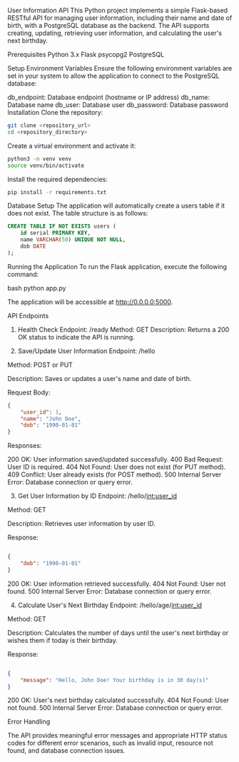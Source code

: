 User Information API
This Python project implements a simple Flask-based RESTful API for managing user information, including their name and date of birth, with a PostgreSQL database as the backend. The API supports creating, updating, retrieving user information, and calculating the user's next birthday.

Prerequisites
Python 3.x
Flask
psycopg2
PostgreSQL


Setup
Environment Variables
Ensure the following environment variables are set in your system to allow the application to connect to the PostgreSQL database:

db_endpoint: Database endpoint (hostname or IP address)
db_name: Database name
db_user: Database user
db_password: Database password
Installation
Clone the repository:

```bash
git clone <repository_url>
cd <repository_directory>
```

Create a virtual environment and activate it:

```bash
python3 -m venv venv
source venv/bin/activate
```

Install the required dependencies:

```bash
pip install -r requirements.txt
```

Database Setup
The application will automatically create a users table if it does not exist. The table structure is as follows:

```sql
CREATE TABLE IF NOT EXISTS users (
    id serial PRIMARY KEY,
    name VARCHAR(50) UNIQUE NOT NULL,
    dob DATE
);
```

Running the Application
To run the Flask application, execute the following command:

bash
python app.py


The application will be accessible at http://0.0.0.0:5000.

API Endpoints

1. Health Check
Endpoint: /ready
Method: GET
Description: Returns a 200 OK status to indicate the API is running.

2. Save/Update User Information
Endpoint: /hello

Method: POST or PUT

Description: Saves or updates a user's name and date of birth.

Request Body:

```json
{
    "user_id": 1,
    "name": "John Doe",
    "dob": "1990-01-01"
}
```

Responses:

200 OK: User information saved/updated successfully.
400 Bad Request: User ID is required.
404 Not Found: User does not exist (for PUT method).
409 Conflict: User already exists (for POST method).
500 Internal Server Error: Database connection or query error.

3. Get User Information by ID
Endpoint: /hello/<int:user_id>

Method: GET

Description: Retrieves user information by user ID.

Response:

```json

{
    "dob": "1990-01-01"
}
```

200 OK: User information retrieved successfully.
404 Not Found: User not found.
500 Internal Server Error: Database connection or query error.

4. Calculate User's Next Birthday
Endpoint: /hello/age/<int:user_id>

Method: GET

Description: Calculates the number of days until the user's next birthday or wishes them if today is their birthday.

Response:

```json

{
    "message": "Hello, John Doe! Your birthday is in 30 day(s)"
}
```

200 OK: User's next birthday calculated successfully.
404 Not Found: User not found.
500 Internal Server Error: Database connection or query error.

Error Handling

The API provides meaningful error messages and appropriate HTTP status codes for different error scenarios, such as invalid input, resource not found, and database connection issues.